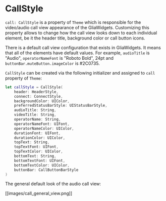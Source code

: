 
[order]: # (5)
# CallStyle

`call: CallStyle` is a property of `Theme` which is responsible for the video/audio call view appearance of the GliaWidgets. Customizing this property allows to change how the call view looks down to each individual element, be it the header title, background color or call button icons.

There is a default call view configuration that exists in GliaWidgets. It means that all of the elements have default values. For example, `audioTitle` is "Audio", `operatorNameFont` is "Roboto Bold", 24pt and `buttonBar.muteButton.imageColor` is #2C0735.

`CallStyle` can be created via the following initializer and assigned to `call` property of `Theme`:
```swift
let callStyle = CallStyle(
    header: HeaderStyle,
    connect: ConnectStyle,
    backgroundColor: UIColor,
    preferredStatusBarStyle: UIStatusBarStyle,
    audioTitle: String,
    videoTitle: String,
    operatorName: String,
    operatorNameFont: UIFont,
    operatorNameColor: UIColor,
    durationFont: UIFont,
    durationColor: UIColor,
    topText: String,
    topTextFont: UIFont,
    topTextColor: UIColor,
    bottomText: String,
    bottomTextFont: UIFont,
    bottomTextColor: UIColor,
    buttonBar: CallButtonBarStyle
)
```

The general default look of the audio call view:

[[images/call_general_view.png]]
